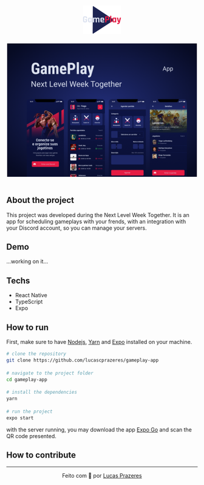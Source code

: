 <h1 align=center>
<img src=".github/logo.svg" width="100">
</h1>


<div align=center><img src=".github/cover.png" width="500"/></div>

<br />

## About the project

This project was developed during the Next Level Week Together. It is an app for scheduling gameplays with your frends, with an integration with your Discord account, so you can manage your servers.


## Demo

...working on it...

## Techs

- React Native
- TypeScript
- Expo

## How to run

First, make sure to have [Nodejs](https://nodejs.org/en/), [Yarn](https://yarnpkg.com/) and [Expo](https://docs.expo.io/) installed on your machine.

```bash
# clone the repository
git clone https://github.com/lucascprazeres/gameplay-app

# navigate to the project folder
cd gameplay-app

# install the dependencies
yarn

# run the project
expo start
```

with the server running, you may download the app [Expo Go](https://expo.io/client) and scan the QR code presented.

## How to contribute

---

<div align=center>
  Feito com 💜 por <a href="https://www.linkedin.com/in/lucas-prazeres/">Lucas Prazeres</a>
</div>
